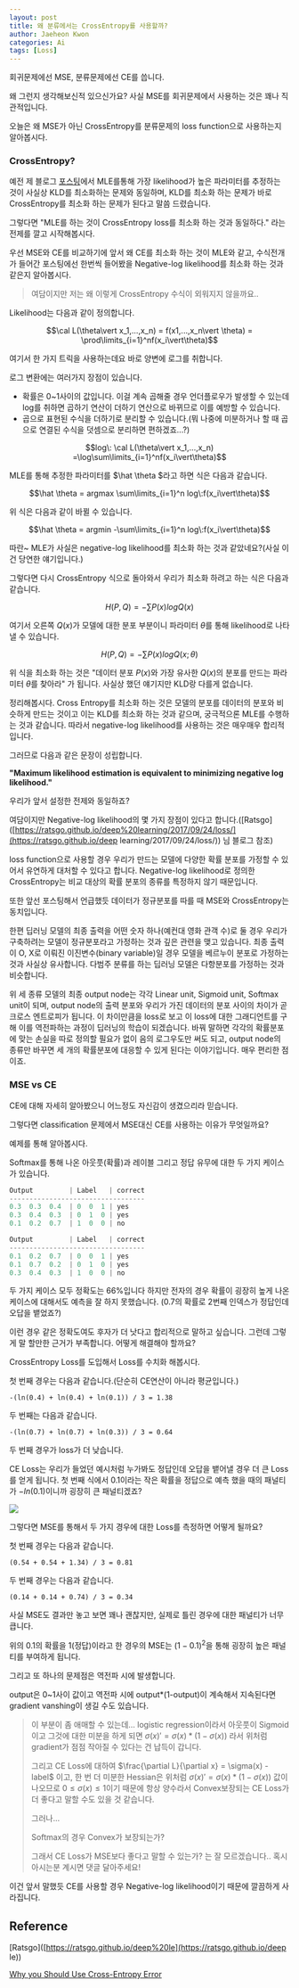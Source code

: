 ```yaml
---
layout: post
title: 왜 분류에서는 CrossEntropy를 사용할까?
author: Jaeheon Kwon
categories: Ai
tags: [Loss]
---
```




회귀문제에선 MSE, 분류문제에선 CE를 씁니다.

왜 그런지 생각해보신적 있으신가요? 사실 MSE를 회귀문제에서 사용하는 것은 꽤나 직관적입니다.

오늘은 왜 MSE가 아닌 CrossEntropy를 분류문제의 loss function으로 사용하는지 알아봅시다.



### CrossEntropy?

예전 제 블로그 [포스팅](https://py-tonic.github.io/mathematics/2020/08/31/estimation-post/)에서 MLE를통해 가장 likelihood가 높은 파라미터를 추정하는 것이 사실상 KLD를 최소화하는 문제와 동일하며, KLD를 최소화 하는 문제가 바로 CrossEntropy를 최소화 하는 문제가 된다고 말씀 드렸습니다.

그렇다면 "MLE를 하는 것이 CrossEntropy loss를 최소화 하는 것과 동일하다." 라는 전제를 깔고 시작해봅시다.

우선 MSE와 CE를 비교하기에 앞서 왜 CE를 최소화 하는 것이 MLE와 같고, 수식전개가 들어간 포스팅에선 한번씩 들어봤을 Negative-log likelihood를 최소화 하는 것과 같은지 알아봅시다.

> 여담이지만 저는 왜 이렇게 CrossEntropy 수식이 외워지지 않을까요..

Likelihood는 다음과 같이 정의합니다.

$$\cal L(\theta\vert x_1,...,x_n) = f(x1,...,x_n\vert \theta) = \prod\limits_{i=1}^nf(x_i\vert\theta)$$

여기서 한 가지 트릭을 사용하는데요 바로 양변에 로그를 취합니다.

로그 변환에는 여러가지 장점이 있습니다.

- 확률은 0~1사이의 값입니다. 이걸 계속 곱해줄 경우 언더플로우가 발생할 수 있는데 log를 취하면 곱하기 연산이 더하기 연산으로 바뀌므로 이를 예방할 수 있습니다.
- 곱으로 표현된 수식을 더하기로 분리할 수 있습니다.(뭐 나중에 미분하거나 할 때 곱으로 연결된 수식을 덧셈으로 분리하면 편하겠죠...?)



$$log\: \cal L(\theta\vert x_1,...,x_n) =\log\sum\limits_{i=1}^nf(x_i\vert\theta)$$

MLE를 통해 추정한 파라미터를 $\hat \theta $라고 하면 식은 다음과 같습니다.

$$\hat \theta = argmax \sum\limits_{i=1}^n log\:f(x_i\vert\theta)$$

위 식은 다음과 같이 바뀔 수 있습니다.

$$\hat \theta = argmin -\sum\limits_{i=1}^n log\:f(x_i\vert\theta)$$

따란~ MLE가 사실은 negative-log likelihood를 최소화 하는 것과 같았네요?(사실 이건 당연한 얘기입니다.)

그렇다면 다시 CrossEntropy 식으로 돌아와서 우리가 최소화 하려고 하는 식은 다음과 같습니다.

$$H(P,Q) = -\sum P(x)log Q(x)$$

여기서 오른쪽 $Q(x)$가 모델에 대한 분포 부분이니 파라미터 $\theta$를 통해 likelihood로 나타낼 수 있습니다.

$$H(P,Q) = -\sum P(x)log Q(x;\theta)$$

위 식을 최소화 하는 것은 "데이터 분포 $P(x)$와 가장 유사한 $Q(x)$의 분포를 만드는 파라미터 $\theta$를 찾아라" 가 됩니다. 사실상 했던 얘기지만 KLD랑 다를게 없습니다.

정리해봅시다. Cross Entropy를 최소화 하는 것은 모델의 분포를 데이터의 분포와 비슷하게 만드는 것이고 이는 KLD를 최소화 하는 것과 같으며, 궁극적으론 MLE를 수행하는 것과 같습니다. 따라서 negative-log likelihood를 사용하는 것은 매우매우 합리적입니다.

그러므로 다음과 같은 문장이 성립합니다.

**"Maximum likelihood estimation is equivalent to minimizing negative log likelihood."**

우리가 앞서 설정한 전제와 동일하죠?

여담이지만 Negative-log likelihood의 몇 가지 장점이 있다고 합니다.([Ratsgo]([https://ratsgo.github.io/deep%20learning/2017/09/24/loss/](https://ratsgo.github.io/deep learning/2017/09/24/loss/)) 님 블로그 참조)

loss function으로 사용할 경우 우리가 만드는 모델에 다양한 확률 분포를 가정할 수 있어서 유연하게 대처할 수 있다고 합니다. Negative-log likelihood로 정의한 CrossEntropy는 비교 대상의 확률 분포의 종류를 특정하지 않기 때문입니다.

또한 앞선 포스팅해서 언급했듯 데이터가 정규분포를 따를 때 MSE와 CrossEntropy는 동치입니다.

한편 딥러닝 모델의 최종 출력을 어떤 숫자 하나(예컨대 영화 관객 수)로 둘 경우 우리가 구축하려는 모델이 정규분포라고 가정하는 것과 깊은 관련을 맺고 있습니다. 최종 출력이 O, X로 이뤄진 이진변수(binary variable)일 경우 모델을 베르누이 분포로 가정하는 것과 사실상 유사합니다. 다범주 분류를 하는 딥러닝 모델은 다항분포를 가정하는 것과 비슷합니다.

위 세 종류 모델의 최종 output node는 각각 Linear unit, Sigmoid unit, Softmax unit이 되며, output node의 출력 분포와 우리가 가진 데이터의 분포 사이의 차이가 곧 크로스 엔트로피가 됩니다. 이 차이만큼을 loss로 보고 이 loss에 대한 그래디언트를 구해 이를 역전파하는 과정이 딥러닝의 학습이 되겠습니다. 바꿔 말하면 각각의 확률분포에 맞는 손실을 따로 정의할 필요가 없이 음의 로그우도만 써도 되고, output node의 종류만 바꾸면 세 개의 확률분포에 대응할 수 있게 된다는 이야기입니다. 매우 편리한 점이죠.



### MSE vs CE

CE에 대해 자세히 알아봤으니 어느정도 자신감이 생겼으리라 믿습니다.

그렇다면 classification 문제에서 MSE대신 CE를 사용하는 이유가 무엇일까요?

예제를 통해 알아봅시다.

Softmax를 통해 나온 아웃풋(확률)과 레이블 그리고 정답 유무에 대한 두 가지 케이스가 있습니다.

```python
Output         | Label   | correct
----------------------------------
0.3  0.3  0.4  | 0  0  1 | yes
0.3  0.4  0.3  | 0  1  0 | yes
0.1  0.2  0.7  | 1  0  0 | no 
```



```python
Output         | Label   | correct
----------------------------------
0.1  0.2  0.7  | 0  0  1 | yes
0.1  0.7  0.2  | 0  1  0 | yes
0.3  0.4  0.3  | 1  0  0 | no 
```



두 가지 케이스 모두 정확도는 66%입니다 하지만 전자의 경우 확률이 굉장히 높게 나온 케이스에 대해서도 예측을 잘 하지 못했습니다. (0.7의 확률로 2번째 인덱스가 정답인데 오답을 뱉었죠?)

이런 경우 같은 정확도여도 후자가 더 낫다고 합리적으로 말하고 싶습니다. 그런데 그렇게 말 할만한 근거가 부족합니다. 어떻게 해결해야 할까요?

CrossEntropy Loss를 도입해서 Loss를 수치화 해봅시다.

첫 번째 경우는 다음과 같습니다.(단순히 CE연산이 아니라 평균입니다.)

```
-(ln(0.4) + ln(0.4) + ln(0.1)) / 3 = 1.38
```



두 번째는 다음과 같습니다.

```
-(ln(0.7) + ln(0.7) + ln(0.3)) / 3 = 0.64
```



두 번째 경우가 loss가 더 낮습니다. 

CE Loss는 우리가 들었던 예시처럼 누가봐도 정답인데 오답을 뱉어낼 경우 더 큰 Loss를 얻게 됩니다. 첫 번째 식에서 0.1이라는 작은 확률을 정답으로 예측 했을 때의 패널티가 $-ln(0.1)$이니까 굉장히 큰 패널티겠죠?

<img src = "https://py-tonic.github.io/images/msece/lnx.gif">

그렇다면 MSE를 통해서 두 가지 경우에 대한 Loss를 측정하면 어떻게 될까요?

첫 번째 경우는 다음과 같습니다.

```
(0.54 + 0.54 + 1.34) / 3 = 0.81
```



두 번째 경우는 다음과 같습니다.

```
(0.14 + 0.14 + 0.74) / 3 = 0.34
```

사실 MSE도 결과만 놓고 보면 꽤나 괜찮지만, 실제로 틀린 경우에 대한 패널티가 너무 큽니다.

위의 0.1의 확률을 1(정답)이라고 한 경우의 MSE는 $(1-0.1)^2$을 통해 굉장히 높은 패널티를 부여하게 됩니다.

그리고 또 하나의 문제점은 역전파 시에 발생합니다.

output은 0~1사이 값이고 역전파 시에 output*(1-output)이 계속해서 지속된다면 gradient vanshing이 생길 수도 있습니다. 

> 이 부분이 좀 애매할 수 있는데... logistic regression이라서 아웃풋이 Sigmoid이고 그것에 대한 미분을 하게 되면  $\sigma(x)' = \sigma(x)*(1-\sigma(x))$ 라서 위처럼 gradient가 점점 작아질 수 있다는 건 납득이 갑니다. 
>
> 그리고 CE Loss에 대하여 $\frac{\partial L}{\partial x} = \sigma(x) - label$ 이고, 한 번 더 미분한 Hessian은 위처럼  $\sigma(x)' = \sigma(x)*(1-\sigma(x))$ 값이 나오므로 $0\leq\sigma(x)\leq1$이기 때문에 항상 양수라서 Convex보장되는 CE Loss가 더 좋다고 말할 수도 있을 것 같습니다.
>
> 그러나...
>
> Softmax의 경우 Convex가 보장되는가?
>
> 그래서 CE Loss가 MSE보다 좋다고 말할 수 있는가? 는 잘 모르겠습니다.. 혹시 아시는분 계시면 댓글 달아주세요!

이건 앞서 말했듯 CE를 사용할 경우 Negative-log likelihood이기 때문에 깔끔하게 사라집니다.



## Reference

[Ratsgo]([https://ratsgo.github.io/deep%20le](https://ratsgo.github.io/deep le))

[Why you Should Use Cross-Entropy Error](https://jamesmccaffrey.wordpress.com/2013/11/05/why-you-should-use-cross-entropy-error-instead-of-classification-error-or-mean-squared-error-for-neural-network-classifier-training/)

